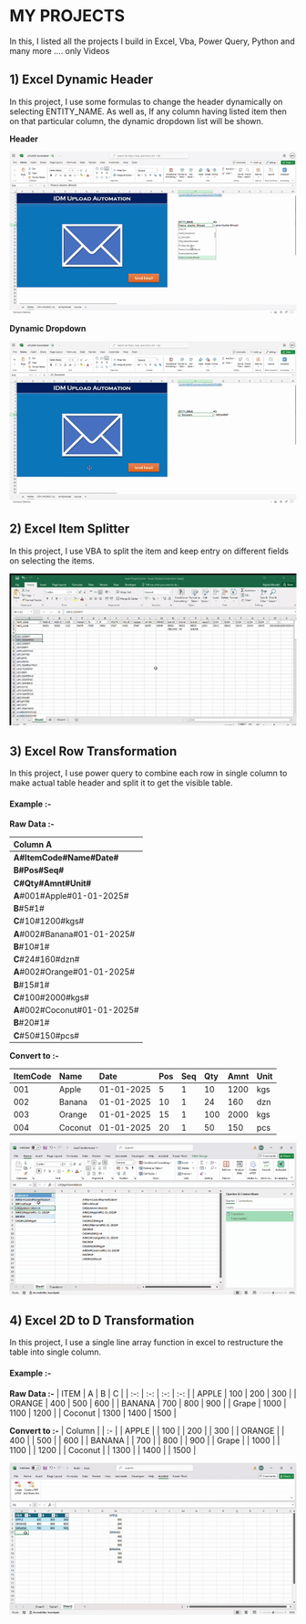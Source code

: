 MY PROJECTS
===========

In this, I listed all the projects I build in Excel, Vba, Power Query, Python and many more .... only Videos

## 1) Excel Dynamic Header
In this project, I use some formulas to change the header dynamically on selecting ENTITY_NAME. As well as, If any column having listed item then on that particular column, the dynamic dropdown list will be shown.

**Header**

[![WATCH Excel Dynamic Header](https://github.com/deepumondal1/MyProjects/blob/master/videos/UPLOAD%20Automation_COMPRESS.gif)](https://github.com/deepumondal1/MyProjects/blob/master/videos/UPLOAD%20Automation_COMPRESS.mp4)

**Dynamic Dropdown**

[![WATCH Excel Dynamic Header](https://github.com/deepumondal1/MyProjects/blob/master/videos/UPLOAD%20Automation_COMPRESS_2.gif)](https://github.com/deepumondal1/MyProjects/blob/master/videos/UPLOAD%20Automation_COMPRESS.mp4)


## 2) Excel Item Splitter
In this project, I use VBA to split the item and keep entry on different fields on selecting the items.

[![WATCH Excel Dynamic Header](https://github.com/deepumondal1/MyProjects/blob/master/videos/Item%20Project2.gif)](https://github.com/deepumondal1/MyProjects/blob/master/videos/Item%20Project2.mp4)


## 3) Excel Row Transformation
In this project, I use power query to combine each row in single column to make actual table header and split it to get the visible table.

#### Example :-

**Raw Data :-**

| Column A |
|:-|
| **A#ItemCode#Name#Date#** |
| **B#Pos#Seq#** |
| **C#Qty#Amnt#Unit#** |
| **A**#001#Apple#01-01-2025# |
| **B**#5#1# |
| **C**#10#1200#kgs# |
| **A**#002#Banana#01-01-2025# |
| **B**#10#1# |
| **C**#24#160#dzn# |
| **A**#002#Orange#01-01-2025# |
| **B**#15#1# |
| **C**#100#2000#kgs# |
| **A**#002#Coconut#01-01-2025# |
| **B**#20#1# |
| **C**#50#150#pcs# |


**Convert to :-**

| ItemCode | Name | Date | Pos | Seq | Qty | Amnt | Unit |
|:-|:-|:-|:-|:-|:-|:-|:-|
| 001 | Apple | 01-01-2025 | 5 | 1 | 10 | 1200 | kgs |
| 002 | Banana | 01-01-2025 | 10 | 1 | 24 | 160 | dzn |
| 003 | Orange | 01-01-2025 | 15 | 1 | 100 | 2000 | kgs |
| 004 | Coconut | 01-01-2025 | 20 | 1 | 50 | 150 | pcs |

[![WATCH Excel Dynamic Header](https://github.com/deepumondal1/MyProjects/blob/master/videos/ExcelTransform.gif)](https://github.com/deepumondal1/MyProjects/blob/master/videos/ExcelTransform.mp4)



## 4) Excel 2D to D Transformation
In this project, I use a single line array function in excel to restructure the table into single column.

#### Example :-

**Raw Data :-**
| ITEM | A | B | C | 
| :-: | :-: | :-: | :-: |
| APPLE | 100 | 200 | 300 | 
| ORANGE | 400 | 500 | 600 | 
| BANANA | 700 | 800 | 900 | 
| Grape | 1000 | 1100 | 1200 | 
| Coconut | 1300 | 1400 | 1500 | 

**Convert to :-**
| Column |
| :- |
| APPLE | 
| 100 | 
| 200 | 
| 300 | 
| ORANGE | 
| 400 | 
| 500 | 
| 600 | 
| BANANA | 
| 700 | 
| 800 | 
| 900 | 
| Grape | 
| 1000 | 
| 1100 | 
| 1200 | 
| Coconut | 
| 1300 | 
| 1400 | 
| 1500 | 


[![WATCH Excel Dynamic Header](https://github.com/deepumondal1/MyProjects/blob/master/videos/Excel%202D_to_D.gif)](https://github.com/deepumondal1/MyProjects/blob/master/videos/Excel%202D_to_D.mp4)

